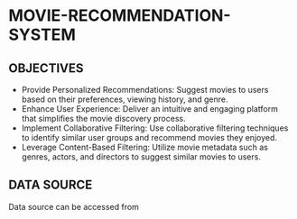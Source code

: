# MOVIE-RECOMMENDATION-SYSTEM

## OBJECTIVES
- Provide Personalized Recommendations: Suggest movies to users based on their preferences, viewing history, and genre.
- Enhance User Experience: Deliver an intuitive and engaging platform that simplifies the movie discovery process.
- Implement Collaborative Filtering: Use collaborative filtering techniques to identify similar user groups and recommend movies they enjoyed.
- Leverage Content-Based Filtering: Utilize movie metadata such as genres, actors, and directors to suggest similar movies to users.
  
## DATA SOURCE
Data source can be accessed from 
